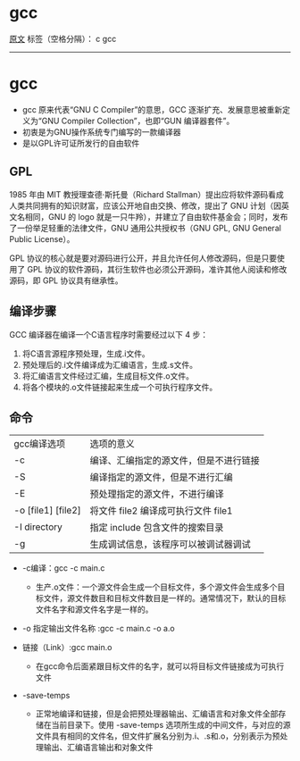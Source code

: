 ﻿# gcc
[原文][1]
标签（空格分隔）： c gcc

---
# gcc
- gcc 原来代表“GNU C Compiler”的意思，GCC 逐渐扩充、发展意思被重新定义为“GNU Compiler Collection”，也即“GUN 编译器套件”。
- 初衷是为GNU操作系统专门编写的一款编译器
- 是以GPL许可证所发行的自由软件
## GPL 

1985 年由 MIT 教授理查德·斯托曼（Richard Stallman）提出应将软件源码看成人类共同拥有的知识财富，应该公开地自由交换、修改，提出了 GNU 计划（因英文名相同，GNU 的 logo 就是一只牛羚），并建立了自由软件基金会；同时，发布了一份举足轻重的法律文件，GNU 通用公共授权书（GNU GPL, GNU General Public License）。

GPL 协议的核心就是要对源码进行公开，并且允许任何人修改源码，但是只要使用了 GPL 协议的软件源码，其衍生软件也必须公开源码，准许其他人阅读和修改源码，即 GPL 协议具有继承性。

## 编译步骤
GCC 编译器在编译一个C语言程序时需要经过以下 4 步：
 1. 将C语言源程序预处理，生成.i文件。
 2. 预处理后的.i文件编译成为汇编语言，生成.s文件。
 3. 将汇编语言文件经过汇编，生成目标文件.o文件。
 4.  将各个模块的.o文件链接起来生成一个可执行程序文件。

## 命令
<table>
<tr><td>gcc编译选项</td><td>选项的意义</td></tr>
<tr><td>-c</td><td>编译、汇编指定的源文件，但是不进行链接</td></tr>
<tr><td>-S</td><td>编译指定的源文件，但是不进行汇编</td></tr>
<tr><td>-E</td><td>预处理指定的源文件，不进行编译</td></tr>
<tr><td>-o [file1] [file2]</td><td>将文件 file2 编译成可执行文件 file1</td></tr>
<tr><td>-I directory</td><td>指定 include 包含文件的搜索目录</td></tr>
<tr><td>-g</td><td>生成调试信息，该程序可以被调试器调试</td></tr>
</table>

- -c编译：gcc -c main.c
    - 生产.o文件：一个源文件会生成一个目标文件，多个源文件会生成多个目标文件，源文件数目和目标文件数目是一样的。通常情况下，默认的目标文件名字和源文件名字是一样的。

- -o 指定输出文件名称 :gcc -c main.c -o a.o
- 链接（Link）:gcc main.o
    - 在gcc命令后面紧跟目标文件的名字，就可以将目标文件链接成为可执行文件
- -save-temps
    - 正常地编译和链接，但是会把预处理器输出、汇编语言和对象文件全部存储在当前目录下。使用 -save-temps 选项所生成的中间文件，与对应的源文件具有相同的文件名，但文件扩展名分别为.i、.s和.o，分别表示为预处理输出、汇编语言输出和对象文件

  [1]: http://m.biancheng.net/view/2366.html